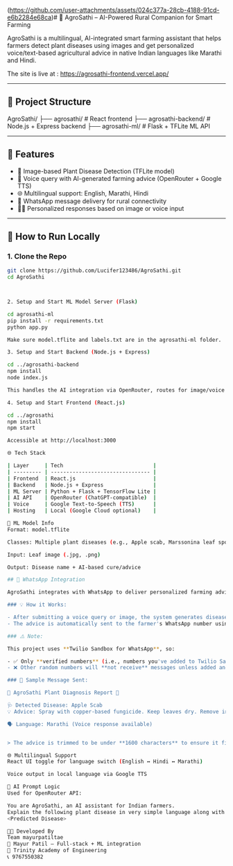 (https://github.com/user-attachments/assets/024c377a-28cb-4188-91cd-e6b2284e68ca)# 🌾 AgroSathi – AI-Powered Rural Companion for Smart Farming

AgroSathi is a multilingual, AI-integrated smart farming assistant that helps farmers detect plant diseases using images and get personalized voice/text-based agricultural advice in native Indian languages like Marathi and Hindi.

The site is live at : https://agrosathi-frontend.vercel.app/

---

## 📁 Project Structure

AgroSathi/
├── agrosathi/ # React frontend
├── agrosathi-backend/ # Node.js + Express backend
├── agrosathi-ml/ # Flask + TFLite ML API


---

## 🧠 Features

- 📸 Image-based Plant Disease Detection (TFLite model)
- 🎤 Voice query with AI-generated farming advice (OpenRouter + Google TTS)
- 🌐 Multilingual support: English, Marathi, Hindi
- 🔗 WhatsApp message delivery for rural connectivity
- 🧑‍🌾 Personalized responses based on image or voice input

---

## 🚀 How to Run Locally

### 1. Clone the Repo

```bash
git clone https://github.com/Lucifer123486/AgroSathi.git
cd AgroSathi



2. Setup and Start ML Model Server (Flask)

cd agrosathi-ml
pip install -r requirements.txt
python app.py

Make sure model.tflite and labels.txt are in the agrosathi-ml folder.

3. Setup and Start Backend (Node.js + Express)

cd ../agrosathi-backend
npm install
node index.js

This handles the AI integration via OpenRouter, routes for image/voice analysis, and WhatsApp message generation.

4. Setup and Start Frontend (React.js)

cd ../agrosathi
npm install
npm start

Accessible at http://localhost:3000

🌐 Tech Stack

| Layer     | Tech                             |
| --------- | -------------------------------- |
| Frontend  | React.js                         |
| Backend   | Node.js + Express                |
| ML Server | Python + Flask + TensorFlow Lite |
| AI API    | OpenRouter (ChatGPT-compatible)  |
| Voice     | Google Text-to-Speech (TTS)      |
| Hosting   | Local (Google Cloud optional)    |

🧪 ML Model Info
Format: model.tflite

Classes: Multiple plant diseases (e.g., Apple scab, Marssonina leaf spot, Cedar Apple Rust, etc.)

Input: Leaf image (.jpg, .png)

Output: Disease name + AI-based cure/advice

## 📱 WhatsApp Integration

AgroSathi integrates with WhatsApp to deliver personalized farming advice directly to the farmer's phone.

### 💡 How it Works:

- After submitting a voice query or image, the system generates disease detection + AI-generated advice.
- The advice is automatically sent to the farmer's WhatsApp number using the Twilio API.

### ⚠️ Note:

This project uses **Twilio Sandbox for WhatsApp**, so:

- ✅ Only **verified numbers** (i.e., numbers you've added to Twilio Sandbox) can receive WhatsApp messages.
- ❌ Other random numbers will **not receive** messages unless added and verified via Twilio Console.

### 🔗 Sample Message Sent:

🌾 AgroSathi Plant Diagnosis Report 🌿

🩺 Detected Disease: Apple Scab
💡 Advice: Spray with copper-based fungicide. Keep leaves dry. Remove infected leaves.

🗣️ Language: Marathi (Voice response available)


> The advice is trimmed to be under **1600 characters** to ensure it fits within WhatsApp's message limit.

🌐 Multilingual Support
React UI toggle for language switch (English ↔ Hindi ↔ Marathi)

Voice output in local language via Google TTS

🤖 AI Prompt Logic
Used for OpenRouter API:

You are AgroSathi, an AI assistant for Indian farmers.
Explain the following plant disease in very simple language along with its treatment:
<Predicted Disease>

👨‍💻 Developed By
Team mayurpatiltae
👤 Mayur Patil – Full-stack + ML integration
🏫 Trinity Academy of Engineering
📞 9767550382
